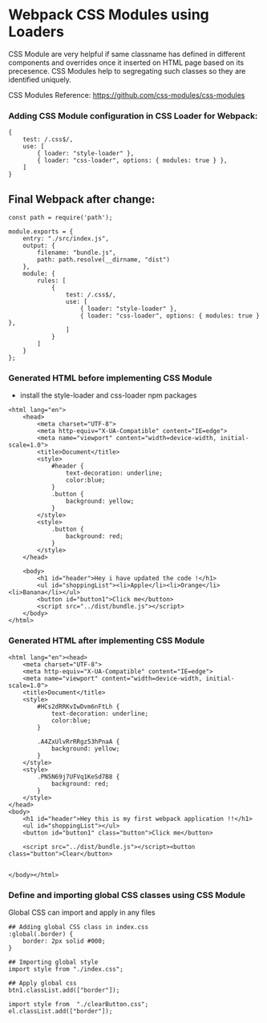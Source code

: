 # Webpack CSS Modules using Loaders
CSS Module are very helpful if same classname has defined in different components and overrides once it inserted on HTML page based on its precesence. CSS Modules help to segregating such classes so they are identified uniquely.

CSS Modules Reference: https://github.com/css-modules/css-modules

### Adding CSS Module configuration in CSS Loader for Webpack:
```
{
    test: /.css$/,
    use: [
        { loader: "style-loader" },
        { loader: "css-loader", options: { modules: true } },
    ]
}
```
## Final Webpack after change:
```
const path = require('path');

module.exports = {
    entry: "./src/index.js",
    output: {
        filename: "bundle.js",
        path: path.resolve(__dirname, "dist")
    },
    module: {
        rules: [
            {
                test: /.css$/,
                use: [
                    { loader: "style-loader" },
                    { loader: "css-loader", options: { modules: true } },
                ]
            }
        ]
    }
};
```
### Generated HTML before implementing CSS Module
- install the style-loader and css-loader npm packages
```
<html lang="en">
    <head>
        <meta charset="UTF-8">
        <meta http-equiv="X-UA-Compatible" content="IE=edge">
        <meta name="viewport" content="width=device-width, initial-scale=1.0">
        <title>Document</title>
        <style>
            #header {
                text-decoration: underline;
                color:blue;
            }
            .button {
                background: yellow;
            }
        </style>
        <style>
            .button {
                background: red;
            }
        </style>
    </head>

    <body>
        <h1 id="header">Hey i have updated the code !</h1>
        <ul id="shoppingList"><li>Apple</li><li>Orange</li><li>Banana</li></ul>
        <button id="button1">Click me</button>
        <script src="../dist/bundle.js"></script>
    </body>
</html>
```

### Generated HTML after implementing CSS Module

```
<html lang="en"><head>
    <meta charset="UTF-8">
    <meta http-equiv="X-UA-Compatible" content="IE=edge">
    <meta name="viewport" content="width=device-width, initial-scale=1.0">
    <title>Document</title>
    <style>
        #HCs2dRRKvIwDvm6nFtLh {
            text-decoration: underline;
            color:blue;
        }

        .A4ZxUlvRrRRgz53hPnaA {
            background: yellow;
        }
    </style>
    <style>
        .PN5N69j7UFVq1KeSd7B8 {
            background: red;
        }
    </style>
</head>
<body>
    <h1 id="header">Hey this is my first webpack application !!</h1>
    <ul id="shoppingList"></ul>
    <button id="button1" class="button">Click me</button>

    <script src="../dist/bundle.js"></script><button class="button">Clear</button>


</body></html>
```

### Define and importing global CSS classes using CSS Module
Global CSS can import and apply in any files

```
## Adding global CSS class in index.css
:global(.border) {
    border: 2px solid #000;
}

## Importing global style
import style from "./index.css";

## Apply global css
btn1.classList.add(["border"]);

import style from  "./clearButton.css";
el.classList.add(["border"]);

```